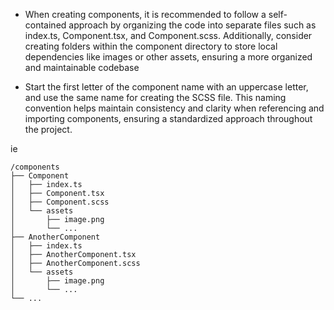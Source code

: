 - When creating components, it is recommended to follow a self-contained approach by organizing the code into separate files such as index.ts, Component.tsx, and Component.scss. Additionally, consider creating folders within the component directory to store local dependencies like images or other assets, ensuring a more organized and maintainable codebase

- Start the first letter of the component name with an uppercase letter, and use the same name for creating the SCSS file. This naming convention helps maintain consistency and clarity when referencing and importing components, ensuring a standardized approach throughout the project.

ie

```shell
/components
├── Component
│   ├── index.ts
│   ├── Component.tsx
│   ├── Component.scss
│   └── assets
│       ├── image.png
│       └── ...
├── AnotherComponent
│   ├── index.ts
│   ├── AnotherComponent.tsx
│   ├── AnotherComponent.scss
│   └── assets
│       ├── image.png
│       └── ...
└── ...
```
